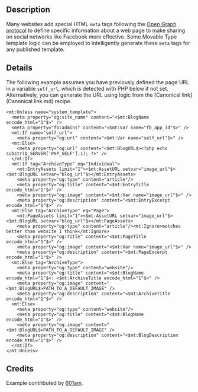 ## Description

Many websites add special HTML `meta` tags following the [Open Graph protocol](http://ogp.me/) to define specific information about a web page to make sharing on social networks like Facebook more effective. Some Movable Type template logic can be employed to intelligently generate these `meta` tags for any published template.

## Details

The following example assumes you have previously defined the page URL in a variable `self_url`, which is detected with PHP below if not set.
Alternatively, you can generate the URL using logic from the [Canonical link](Canonical link.md) recipe.

    <mt:Unless name="system_template">
      <meta property="og:site_name" content="<$mt:BlogName encode_html="1"$>" />
      <meta property="fb:admins" content="<$mt:Var name="fb_app_id"$>" />
      <mt:If name="self_url">
        <meta property="og:url" content="<$mt:Var name="self_url"$>" />
      <mt:Else>
        <meta property="og:url" content="<$mt:BlogURL$><?php echo substr($_SERVER['PHP_SELF'],1); ?>" />
      </mt:If>
      <mt:If tag="ArchiveType" eq="Individual">
        <mt:EntryAssets limit="1"><$mt:AssetURL setvar="image_url"$><$mt:BlogURL setvar="blog_url"$></mt:EntryAssets>
        <meta property="og:type" content="article"/>
        <meta property="og:title" content="<$mt:EntryTitle encode_html="1"$>" />
        <meta property="og:image" content="<$mt:Var name="image_url"$>" />
        <meta property="og:description" content="<$mt:EntryExcerpt encode_html="1"$>" />
      <mt:Else tag="ArchiveType" eq="Page">
        <mt:PageAssets limit="1"><$mt:AssetURL setvar="image_url"$><$mt:BlogURL setvar="blog_url"$></mt:PageAssets>
        <meta property="og:type" content="article"/><mt:Ignore>matches better than website I think</mt:Ignore>
        <meta property="og:title" content="<$mt:PageTitle encode_html="1"$>" />
        <meta property="og:image" content="<$mt:Var name="image_url"$>" />
        <meta property="og:description" content="<$mt:PageExcerpt encode_html="1"$>" />
      <mt:Else tag="ArchiveType">
        <meta property="og:type" content="website"/>
        <meta property="og:title" content="<$mt:BlogName encode_html="1"$>: <$mt:ArchiveTitle encode_html="1"$>" />
        <meta property="og:image" content="<$mt:BlogURL$>PATH_TO_A_DEFAULT_IMAGE" />
        <meta property="og:description" content="<$mt:ArchiveTitle encode_html="1"$>" />
      <mt:Else>
        <meta property="og:type" content="website"/>
        <meta property="og:title" content="<$mt:BlogName encode_html="1"$>" />
        <meta property="og:image" content="<$mt:BlogURL$>PATH_TO_A_DEFAULT_IMAGE" />
        <meta property="og:description" content="<$mt:BlogDescription encode_html="1"$>" />
      </mt:If>
    </mt:Unless>

## Credits

Example contributed by [601am](http://601am.com).
